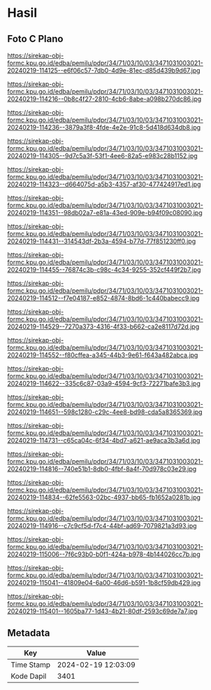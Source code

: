 # Hasil

## Foto C Plano

https://sirekap-obj-formc.kpu.go.id/edba/pemilu/pdpr/34/71/03/10/03/3471031003021-20240219-114125--e6f06c57-7db0-4d9e-81ec-d85d439b9d67.jpg

https://sirekap-obj-formc.kpu.go.id/edba/pemilu/pdpr/34/71/03/10/03/3471031003021-20240219-114216--0b8c4f27-2810-4cb6-8abe-a098b270dc86.jpg

https://sirekap-obj-formc.kpu.go.id/edba/pemilu/pdpr/34/71/03/10/03/3471031003021-20240219-114236--3879a3f8-4fde-4e2e-91c8-5d418d634db8.jpg

https://sirekap-obj-formc.kpu.go.id/edba/pemilu/pdpr/34/71/03/10/03/3471031003021-20240219-114305--9d7c5a3f-53f1-4ee6-82a5-e983c28b1152.jpg

https://sirekap-obj-formc.kpu.go.id/edba/pemilu/pdpr/34/71/03/10/03/3471031003021-20240219-114323--d664075d-a5b3-4357-af30-477424917ed1.jpg

https://sirekap-obj-formc.kpu.go.id/edba/pemilu/pdpr/34/71/03/10/03/3471031003021-20240219-114351--98db02a7-e81a-43ed-909e-b94f09c08090.jpg

https://sirekap-obj-formc.kpu.go.id/edba/pemilu/pdpr/34/71/03/10/03/3471031003021-20240219-114431--314543df-2b3a-4594-b77d-77f851230ff0.jpg

https://sirekap-obj-formc.kpu.go.id/edba/pemilu/pdpr/34/71/03/10/03/3471031003021-20240219-114455--76874c3b-c98c-4c34-9255-352cf449f2b7.jpg

https://sirekap-obj-formc.kpu.go.id/edba/pemilu/pdpr/34/71/03/10/03/3471031003021-20240219-114512--f7e04187-e852-4874-8bd6-1c440babecc9.jpg

https://sirekap-obj-formc.kpu.go.id/edba/pemilu/pdpr/34/71/03/10/03/3471031003021-20240219-114529--7270a373-4316-4f33-b662-ca2e8117d72d.jpg

https://sirekap-obj-formc.kpu.go.id/edba/pemilu/pdpr/34/71/03/10/03/3471031003021-20240219-114552--f80cffea-a345-44b3-9e61-f643a482abca.jpg

https://sirekap-obj-formc.kpu.go.id/edba/pemilu/pdpr/34/71/03/10/03/3471031003021-20240219-114622--335c6c87-03a9-4594-9cf3-72271bafe3b3.jpg

https://sirekap-obj-formc.kpu.go.id/edba/pemilu/pdpr/34/71/03/10/03/3471031003021-20240219-114651--598c1280-c29c-4ee8-bd98-cda5a8365369.jpg

https://sirekap-obj-formc.kpu.go.id/edba/pemilu/pdpr/34/71/03/10/03/3471031003021-20240219-114731--c65ca04c-6f34-4bd7-a621-ae9aca3b3a6d.jpg

https://sirekap-obj-formc.kpu.go.id/edba/pemilu/pdpr/34/71/03/10/03/3471031003021-20240219-114816--740e51b1-8db0-4fbf-8a4f-70d978c03e29.jpg

https://sirekap-obj-formc.kpu.go.id/edba/pemilu/pdpr/34/71/03/10/03/3471031003021-20240219-114834--62fe5563-02bc-4937-bb65-fb1652a0281b.jpg

https://sirekap-obj-formc.kpu.go.id/edba/pemilu/pdpr/34/71/03/10/03/3471031003021-20240219-114916--c7c9cf5d-f7c4-44bf-ad69-7079821a3d93.jpg

https://sirekap-obj-formc.kpu.go.id/edba/pemilu/pdpr/34/71/03/10/03/3471031003021-20240219-115006--7f6c93b0-b0f1-424a-b978-4b144026cc7b.jpg

https://sirekap-obj-formc.kpu.go.id/edba/pemilu/pdpr/34/71/03/10/03/3471031003021-20240219-115041--41809e04-6a00-46d6-b591-1b8cf59db429.jpg

https://sirekap-obj-formc.kpu.go.id/edba/pemilu/pdpr/34/71/03/10/03/3471031003021-20240219-115401--1605ba77-1d43-4b21-80df-2593c69de7a7.jpg


## Metadata

| Key        | Value               |
| ---------- | ------------------- |
| Time Stamp | 2024-02-19 12:03:09 |
| Kode Dapil | 3401                |



